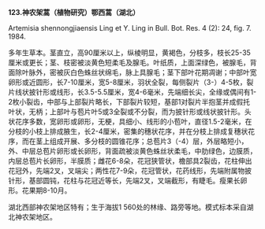 **123.神农架蒿（植物研究）鄂西蒿（湖北）**

Artemisia shennongjiaensis Ling et Y. Ling in Bull. Bot. Res. 4 (2): 24, fig. 7. 1984.

多年生草本。茎直立，高90厘米以上，纵棱明显，黄褐色，分枝多，枝长25-35厘米或更长；茎、枝密被淡黄色短柔毛及腺毛。叶纸质，上面深绿色，被腺毛，背面除叶脉外，密被灰白色蛛丝状绵毛，脉上具腺毛；茎下部叶花期凋谢；中部叶宽卵形或近圆形，长7-10厘米，宽5-8厘米，羽状全裂，每侧裂片（3-）4-5枚，裂片线状披针形或线形，长3.5-5.5厘米，宽4-6毫米，先端细长尖，全缘或偶间有1-2枚小裂齿，中部与上部裂片略长，下部裂片较短，基部1对裂片半抱茎并成假托叶状，无柄；上部叶与苞片叶5或3全裂或不分裂，而为披针形或线状披针形。头状花序多数，宽卵形或卵形，无梗，具细小、线形的小苞叶，直径1.5-2毫米，在分枝的小枝上排成腋生，长2-4厘米，密集的穗状花序，并在分枝上排成复穗状花序，而在茎上组成开展、多分枝的圆锥花序；总苞片3（-4）层，外层略短小，外、中层总苞片卵形或长卵形，背面疏被淡黄色蛛丝状柔毛，中肋绿色，边膜质，内层总苞片长卵形，半膜质；雌花6-8朵，花冠狭管状，檐部具2裂齿，花柱伸出花冠外，先端2叉，叉端尖；两性花7-9朵，花冠管状，花药线形，先端附属物披针形，基部圆钝，花柱与花冠近等长，先端2叉，叉端截形，有睫毛。瘦果长卵形。花果期8-10月。

湖北西部神农架地区特有；生于海拔1 560处的林缘、路旁等地。模式标本采自湖北神农架地区。

